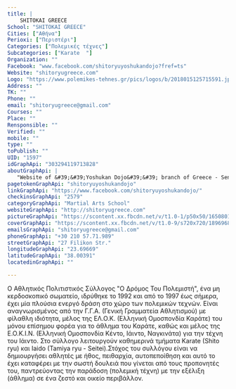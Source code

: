 ```yaml
---
title: |
    SHITOKAI GREECE
School: "SHITOKAI GREECE"
Cities: ["Αθήνα"]
Perioxi: ["Περιστέρι"]
Categories: ["Πολεμικές τέχνες"]
Subcategories: ["Karate  "]
Organization: ""
Facebook: "www.facebook.com/shitoryuyoshukandojo?fref=ts"
Website: "shitoryugreece.com"
Logo: "https://www.polemikes-tehnes.gr/pics/logos/b/2018015125715591.jpg"
Address: ""
TK: ""
Phone: ""
email: "shitoryugreece@gmail.com"
Courses: ""
Place: ""
Rensponsible: ""
Verified: ""
mobile: ""
type: ""
toPublish: ""
UID: "1597"
idGraphApi: "303294119713828"
aboutGraphApi: | 
   "Website of &#39;&#39;Yoshukan Dojo&#39;&#39; branch of Greece - Sensei George Pelekis is an official representative of Soke Kenei Mabuni &amp; WSKF (Shitokai)."
pagetokenGraphApi: "shitoryuyoshukandojo"
linkGraphApi: "https://www.facebook.com/shitoryuyoshukandojo/"
checkinsGraphApi: "2579"
categoryGraphApi: "Martial Arts School"
websiteGraphApi: "http://shitoryugreece.com"
pictureGraphApi: "https://scontent.xx.fbcdn.net/v/t1.0-1/p50x50/16508016_1359061000803796_5422362572591710197_n.jpg?oh=fec74feecd0ad410f5bab2c97e74c984&amp;oe=5B010C9F"
coverGraphApi: "https://scontent.xx.fbcdn.net/v/t1.0-9/s720x720/1896968_747275705315665_1055055984_n.jpg?oh=e6252f99a2f74e3ba0e13c9b167d9937&amp;oe=5B36A972"
emailsGraphApi: "shitoryugreece@gmail.com"
phoneGraphApi: "+30 210 57.71.989"
streetGraphApi: "27 Filikon Str."
longitudeGraphApi: "23.69669"
latitudeGraphApi: "38.00391"
locatedinGraphApi: ""

---
```


Ο Αθλητικός Πολιτιστικός Σύλλογος &quot;Ο Δρόμος Του Πολεμιστή&quot;, ένα μη κερδοσκοπικό σωματείο, ιδρύθηκε το 1992 και από το 1997 έως σήμερα, έχει μία πλούσια ενεργό δράση στο χώρο των πολεμικών τεχνών. Είναι αναγνωρισμένος από την Γ.Γ.Α. (Γενική Γραμματεία Αθλητισμού) με φίλαθλη ιδιότητα, μέλος της ΕΛ.Ο.Κ. (Ελληνική Ομοσπονδία Καράτε) του μόνου επίσημου φορέα για το άθλημα του Καράτε, καθώς και μέλος της Ε.Ο.Κ.Ι.Ν. (Ελληνική Ομοσπονδία Κέντο, Ιάιντο, Ναγκινάτα) για την τέχνη του Ιάιντο. Στο σύλλογο λειτουργούν καθημερινά τμήματα Κarate (Shito ryu) και Iaido (Tamiya ryu - Seitei).Στόχος του συλλόγου είναι να δημιουργήσει αθλητές με ήθος, πειθαρχία, αυτοπεποίθηση και αυτό το έχει καταφέρει με την σωστή δουλειά που γίνεται από τους προπονητές του, παντρεύοντας την παράδοση (πολεμική τέχνη) με την εξέλιξη (άθλημα) σε ένα ζεστό και οικείο περιβάλλον. 

